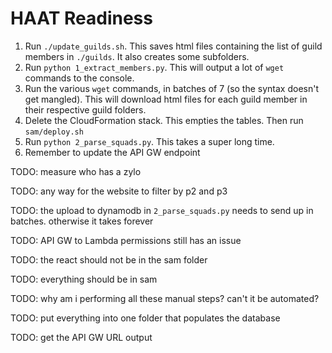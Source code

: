 # HAAT Readiness

1. Run `./update_guilds.sh`. This saves html files containing the list of guild members in `./guilds`. It also creates some subfolders.
1. Run `python 1_extract_members.py`. This will output a lot of `wget` commands to the console.
1. Run the various `wget` commands, in batches of 7 (so the syntax doesn't get mangled). This will download html files for each guild member in their respective guild folders.
1. Delete the CloudFormation stack. This empties the tables. Then run `sam/deploy.sh`
1. Run `python 2_parse_squads.py`. This takes a super long time.
1. Remember to update the API GW endpoint


TODO: measure who has a zylo

TODO: any way for the website to filter by p2 and p3

TODO: the upload to dynamodb in `2_parse_squads.py` needs to send up in batches. otherwise it takes forever

TODO: API GW to Lambda permissions still has an issue

TODO: the react should not be in the sam folder

TODO: everything should be in sam

TODO: why am i performing all these manual steps? can't it be automated?

TODO: put everything into one folder that populates the database

TODO: get the API GW URL output
